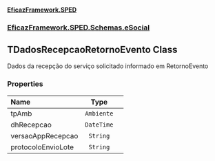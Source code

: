 #### [EficazFramework.SPED](EficazFrameworkSPED.md 'EficazFramework SPED')
### [EficazFramework.SPED.Schemas.eSocial](EficazFramework.SPED.Schemas.eSocial.md 'EficazFramework.SPED.Schemas.eSocial')

## TDadosRecepcaoRetornoEvento Class

Dados da recepção do serviço solicitado informado em RetornoEvento
### Properties

| Name | Type | |
| :--- | :---: | :--- |
| tpAmb | `Ambiente` |  |
| dhRecepcao | `DateTime` |  |
| versaoAppRecepcao | `String` |  |
| protocoloEnvioLote | `String` |  |
